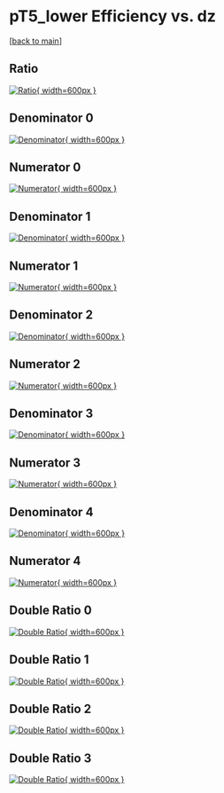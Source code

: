 # pT5_lower Efficiency vs. dz

[[back to main](./)]



## Ratio

[![Ratio](../mtv/var/pT5_lower_loweta_11_1_eff_dz.png){ width=600px }](../mtv/var/pT5_lower_loweta_11_1_eff_dz.pdf)

## Denominator 0

[![Denominator](../mtv/den/pT5_lower_loweta_11_1_eff_dz_den0.png){ width=600px }](../mtv/den/pT5_lower_loweta_11_1_eff_dz_den0.pdf)

## Numerator 0

[![Numerator](../mtv/num/pT5_lower_loweta_11_1_eff_dz_num0.png){ width=600px }](../mtv/num/pT5_lower_loweta_11_1_eff_dz_num0.pdf)

## Denominator 1

[![Denominator](../mtv/den/pT5_lower_loweta_11_1_eff_dz_den1.png){ width=600px }](../mtv/den/pT5_lower_loweta_11_1_eff_dz_den1.pdf)

## Numerator 1

[![Numerator](../mtv/num/pT5_lower_loweta_11_1_eff_dz_num1.png){ width=600px }](../mtv/num/pT5_lower_loweta_11_1_eff_dz_num1.pdf)

## Denominator 2

[![Denominator](../mtv/den/pT5_lower_loweta_11_1_eff_dz_den2.png){ width=600px }](../mtv/den/pT5_lower_loweta_11_1_eff_dz_den2.pdf)

## Numerator 2

[![Numerator](../mtv/num/pT5_lower_loweta_11_1_eff_dz_num2.png){ width=600px }](../mtv/num/pT5_lower_loweta_11_1_eff_dz_num2.pdf)

## Denominator 3

[![Denominator](../mtv/den/pT5_lower_loweta_11_1_eff_dz_den3.png){ width=600px }](../mtv/den/pT5_lower_loweta_11_1_eff_dz_den3.pdf)

## Numerator 3

[![Numerator](../mtv/num/pT5_lower_loweta_11_1_eff_dz_num3.png){ width=600px }](../mtv/num/pT5_lower_loweta_11_1_eff_dz_num3.pdf)

## Denominator 4

[![Denominator](../mtv/den/pT5_lower_loweta_11_1_eff_dz_den4.png){ width=600px }](../mtv/den/pT5_lower_loweta_11_1_eff_dz_den4.pdf)

## Numerator 4

[![Numerator](../mtv/num/pT5_lower_loweta_11_1_eff_dz_num4.png){ width=600px }](../mtv/num/pT5_lower_loweta_11_1_eff_dz_num4.pdf)

## Double Ratio 0

[![Double Ratio](../mtv/ratio/pT5_lower_loweta_11_1_eff_dz_ratio0.png){ width=600px }](../mtv/ratio/pT5_lower_loweta_11_1_eff_dz_ratio0.pdf)

## Double Ratio 1

[![Double Ratio](../mtv/ratio/pT5_lower_loweta_11_1_eff_dz_ratio1.png){ width=600px }](../mtv/ratio/pT5_lower_loweta_11_1_eff_dz_ratio1.pdf)

## Double Ratio 2

[![Double Ratio](../mtv/ratio/pT5_lower_loweta_11_1_eff_dz_ratio2.png){ width=600px }](../mtv/ratio/pT5_lower_loweta_11_1_eff_dz_ratio2.pdf)

## Double Ratio 3

[![Double Ratio](../mtv/ratio/pT5_lower_loweta_11_1_eff_dz_ratio3.png){ width=600px }](../mtv/ratio/pT5_lower_loweta_11_1_eff_dz_ratio3.pdf)

